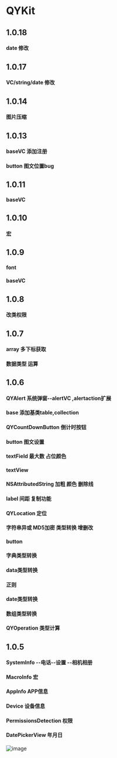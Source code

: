 # QYKit

##   1.0.18
#### date   修改

##   1.0.17
#### VC/string/date   修改


##   1.0.14
#### 图片压缩

##   1.0.13
#### baseVC  添加注册
#### button 图文位置bug   

##   1.0.11
#### baseVC 

##   1.0.10
#### 宏

##   1.0.9
####  font
#### baseVC

##   1.0.8
####   改类权限

##   1.0.7
#### array                                      多下标获取
####  数据类型   运算

##   1.0.6
####  QYAlert                                  系统弹窗--alertVC ,alertaction扩展
####  base                                      添加基类table,collection
####  QYCountDownButton           倒计时按钮
####  button                                   图文设置
####  textField                                最大数     占位颜色
####  textView
####  NSAttributedString               加粗   颜色  删除线
####  label                                      间距    复制功能
####  QYLocation                          定位
####  字符串异或                           MD5加密  类型转换   增删改
####  button
####  字典类型转换
####  data类型转换
####  正则
####  date类型转换
####  数组类型转换
####  QYOperation                         类型计算


##   1.0.5
#### SystemInfo    --电话--设置 --相机相册
#### MacroInfo              宏
#### AppInfo              APP信息
#### Device 设备信息
#### PermissionsDetection    权限
#### DatePickerView          年月日

![image](https://github.com/MemoryKing/YJSwiftKit/blob/master/导图.png)
